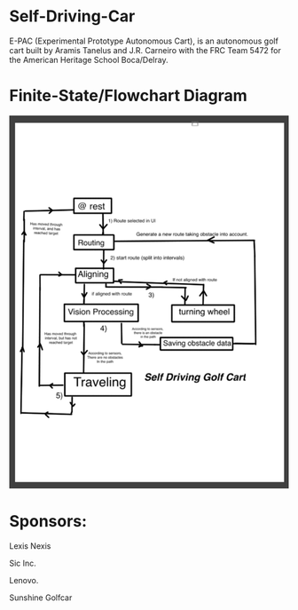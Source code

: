 # Self-Driving-Car
E-PAC (Experimental Prototype Autonomous Cart), is an autonomous golf cart built by Aramis Tanelus and J.R. Carneiro with the FRC Team 5472 for the American Heritage School Boca/Delray.

# Finite-State/Flowchart Diagram

![Diagram](Flow.png)


# Sponsors:

Lexis Nexis

Sic Inc.

Lenovo.

Sunshine Golfcar


